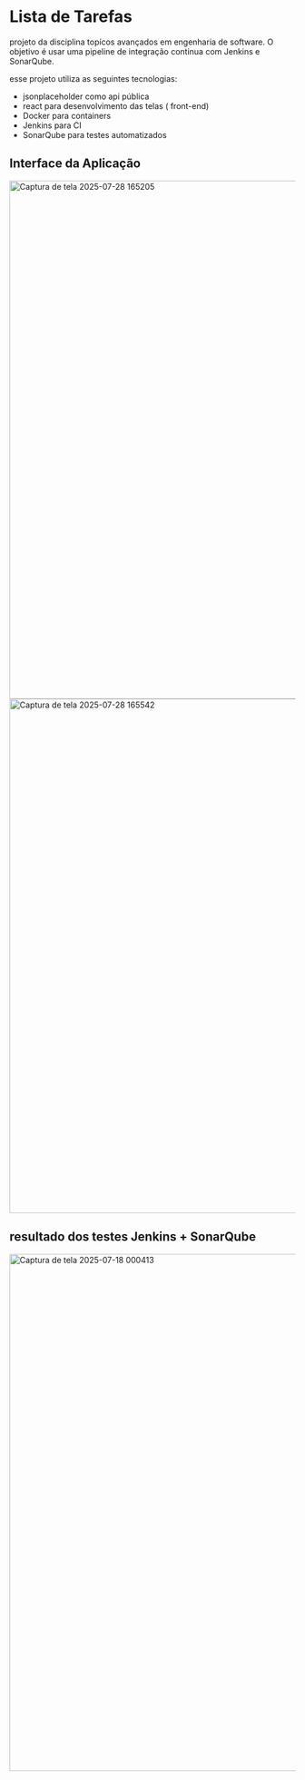 # Lista de Tarefas
projeto da disciplina topícos avançados em engenharia de software.
O objetivo é usar uma pipeline de integração continua com Jenkins e SonarQube.

esse projeto utiliza as seguintes tecnologias:
* jsonplaceholder como api pública
* react para desenvolvimento das telas ( front-end)
* Docker para containers
* Jenkins para CI
* SonarQube para testes automatizados


## Interface da Aplicação
<img width="1119" height="913" alt="Captura de tela 2025-07-28 165205" src="https://github.com/user-attachments/assets/4ab54d7b-9846-46b7-9842-eabd050a726c" /><img width="949" height="906" alt="Captura de tela 2025-07-28 165542" src="https://github.com/user-attachments/assets/36534cca-bd94-40d7-87c1-ab32252c5d31" />




## resultado dos testes Jenkins + SonarQube
<img width="1914" height="911" alt="Captura de tela 2025-07-18 000413" src="https://github.com/user-attachments/assets/43aa12d1-0472-4009-b105-f39cb7614720" />
